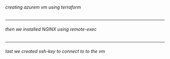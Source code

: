 ###### creating azurem vm using terraform 
---
###### then we installed *NGINX* using remote-exec
---
###### last we created *ssh-key* to connect to to the vm

